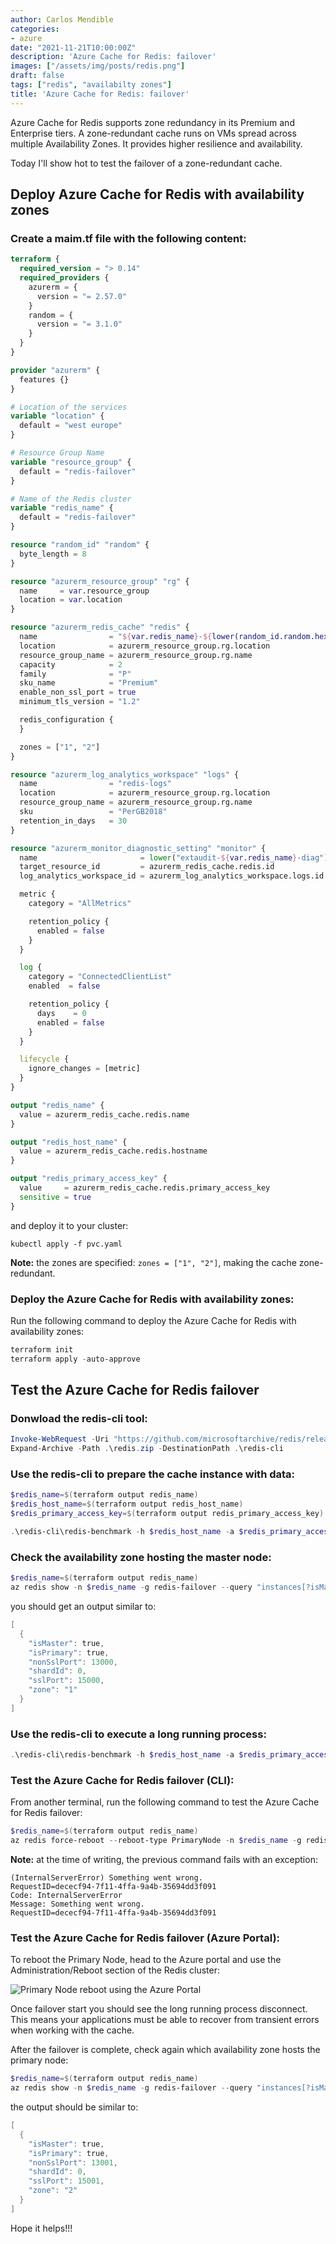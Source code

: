 ```yaml
---
author: Carlos Mendible
categories:
- azure
date: "2021-11-21T10:00:00Z"
description: 'Azure Cache for Redis: failover'
images: ["/assets/img/posts/redis.png"]
draft: false
tags: ["redis", "availabilty zones"]
title: 'Azure Cache for Redis: failover'
---
```


Azure Cache for Redis supports zone redundancy in its Premium and Enterprise tiers. A zone-redundant cache runs on VMs spread across multiple Availability Zones. It provides higher resilience and availability.

Today I'll show hot to test the failover of a zone-redundant cache.

## Deploy Azure Cache for Redis with availability zones

### Create a maim.tf file with the following content:

``` terraform
terraform {
  required_version = "> 0.14"
  required_providers {
    azurerm = {
      version = "= 2.57.0"
    }
    random = {
      version = "= 3.1.0"
    }
  }
}

provider "azurerm" {
  features {}
}

# Location of the services
variable "location" {
  default = "west europe"
}

# Resource Group Name
variable "resource_group" {
  default = "redis-failover"
}

# Name of the Redis cluster
variable "redis_name" {
  default = "redis-failover"
}

resource "random_id" "random" {
  byte_length = 8
}

resource "azurerm_resource_group" "rg" {
  name     = var.resource_group
  location = var.location
}

resource "azurerm_redis_cache" "redis" {
  name                = "${var.redis_name}-${lower(random_id.random.hex)}"
  location            = azurerm_resource_group.rg.location
  resource_group_name = azurerm_resource_group.rg.name
  capacity            = 2
  family              = "P"
  sku_name            = "Premium"
  enable_non_ssl_port = true
  minimum_tls_version = "1.2"

  redis_configuration {
  }

  zones = ["1", "2"]
}

resource "azurerm_log_analytics_workspace" "logs" {
  name                = "redis-logs"
  location            = azurerm_resource_group.rg.location
  resource_group_name = azurerm_resource_group.rg.name
  sku                 = "PerGB2018"
  retention_in_days   = 30
}

resource "azurerm_monitor_diagnostic_setting" "monitor" {
  name                       = lower("extaudit-${var.redis_name}-diag")
  target_resource_id         = azurerm_redis_cache.redis.id
  log_analytics_workspace_id = azurerm_log_analytics_workspace.logs.id

  metric {
    category = "AllMetrics"

    retention_policy {
      enabled = false
    }
  }

  log {
    category = "ConnectedClientList"
    enabled  = false

    retention_policy {
      days    = 0
      enabled = false
    }
  }

  lifecycle {
    ignore_changes = [metric]
  }
}

output "redis_name" {
  value = azurerm_redis_cache.redis.name
}

output "redis_host_name" {
  value = azurerm_redis_cache.redis.hostname
}

output "redis_primary_access_key" {
  value     = azurerm_redis_cache.redis.primary_access_key
  sensitive = true
}
```

and deploy it to your cluster:

``` shell
kubectl apply -f pvc.yaml
```	

**Note:** the zones are specified: `zones = ["1", "2"]`, making the cache zone-redundant.

### Deploy the Azure Cache for Redis with availability zones:

Run the following command to deploy the Azure Cache for Redis with availability zones:

``` powershell
terraform init
terraform apply -auto-approve
```

## Test the Azure Cache for Redis failover

### Donwload the redis-cli tool:

``` powershell
Invoke-WebRequest -Uri "https://github.com/microsoftarchive/redis/releases/download/win-3.2.100/Redis-x64-3.2.100.zip" -OutFile redis.zip -UseBasicParsing
Expand-Archive -Path .\redis.zip -DestinationPath .\redis-cli
```

### Use the redis-cli to prepare the cache instance with data:

```powershell
$redis_name=$(terraform output redis_name)
$redis_host_name=$(terraform output redis_host_name)
$redis_primary_access_key=$(terraform output redis_primary_access_key)

.\redis-cli\redis-benchmark -h $redis_host_name -a $redis_primary_access_key -t SET -n 10 -d 1024
```

### Check the availability zone hosting the master node:

``` powershell
$redis_name=$(terraform output redis_name)
az redis show -n $redis_name -g redis-failover --query "instances[?isMaster]"
```

you should get an output similar to:

``` powershell
[
  {
    "isMaster": true,
    "isPrimary": true,
    "nonSslPort": 13000,
    "shardId": 0,
    "sslPort": 15000,
    "zone": "1"
  }
]
```

### Use the redis-cli to execute a long running process:

``` powershell  
.\redis-cli\redis-benchmark -h $redis_host_name -a $redis_primary_access_key -t GET -n 1000000 -d 1024 -c 50
```

### Test the Azure Cache for Redis failover (CLI):

From another terminal, run the following command to test the Azure Cache for Redis failover:

``` powershell
$redis_name=$(terraform output redis_name)
az redis force-reboot --reboot-type PrimaryNode -n $redis_name -g redis-failover
```

**Note:** at the time of writing, the previous command fails with an exception:

``` shell
(InternalServerError) Something went wrong.
RequestID=dececf94-7f11-4ffa-9a4b-35694dd3f091
Code: InternalServerError
Message: Something went wrong.
RequestID=dececf94-7f11-4ffa-9a4b-35694dd3f091
```	

### Test the Azure Cache for Redis failover (Azure Portal):

To reboot the Primary Node, head to the Azure portal and use the Administration/Reboot section of the Redis cluster:

![Primary Node reboot using the Azure Portal](/assets/img/posts/redis-primary-node-reboot.gif)

Once failover start you should see the long running process disconnect. This means your applications must be able to recover from transient errors when working with the cache.

After the failover is complete, check again which availability zone hosts the primary node:

``` powershell
$redis_name=$(terraform output redis_name)
az redis show -n $redis_name -g redis-failover --query "instances[?isMaster]"
```

the output should be similar to:

``` powershell
[
  {
    "isMaster": true,
    "isPrimary": true,
    "nonSslPort": 13001,
    "shardId": 0,
    "sslPort": 15001,
    "zone": "2"
  }
]
```

Hope it helps!!!
